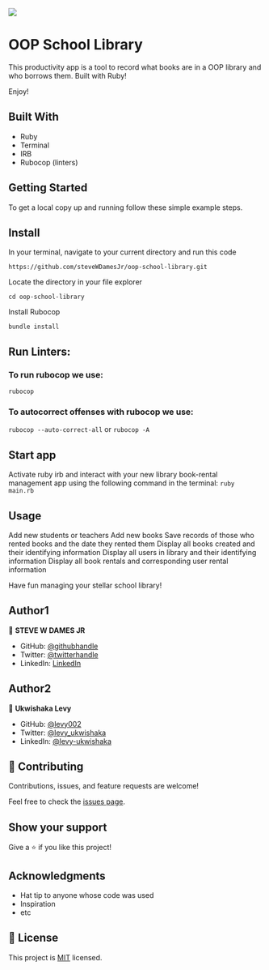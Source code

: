 ![](https://img.shields.io/badge/Microverse-blueviolet)

# OOP School Library

This productivity app is a tool to record what books are in a OOP library and who borrows them. Built with Ruby! 


Enjoy!


## Built With

- Ruby
- Terminal
- IRB
- Rubocop (linters)


## Getting Started

To get a local copy up and running follow these simple example steps.


## Install

In your terminal, navigate to your current directory and run this code

`https://github.com/steveWDamesJr/oop-school-library.git`

Locate the directory in your file explorer

`cd oop-school-library`

Install Rubocop

`bundle install`

## Run Linters:

### To run rubocop we use:

`rubocop`

### To autocorrect offenses with rubocop we use:

`rubocop --auto-correct-all` or
`rubocop -A`


## Start app

  Activate ruby irb and interact with your new library book-rental management app using the following command in the terminal:
`ruby main.rb`


## Usage

  Add new students or teachers
  Add new books
  Save records of those who rented books and the date they rented them
  Display all books created and their identifying information
  Display all users in library and their identifying information
  Display all book rentals and corresponding user rental information


Have fun managing your stellar school library!


## Author1

👤 **STEVE W DAMES JR**

- GitHub: [@githubhandle](https://github.com/steveWDamesJr)
- Twitter: [@twitterhandle](https://twitter.com/Steve88312331)
- LinkedIn: [LinkedIn](https://www.linkedin.com/in/steve-w-dames-jr/)

## Author2


👤 **Ukwishaka Levy**
- GitHub: [@levy002](https://github.com/levy002)
- Twitter: [@levy_ukwishaka](https://twitter.com/levy_ukwishaka)
- LinkedIn: [@levy-ukwishaka](https://www.linkedin.com/in/levy-ukwishaka/)


## 🤝 Contributing

Contributions, issues, and feature requests are welcome!

Feel free to check the [issues page](https://github.com/steveWDamesJr/oop-school-library/issues).


## Show your support

Give a ⭐️ if you like this project!


## Acknowledgments

- Hat tip to anyone whose code was used
- Inspiration
- etc


## 📝 License

This project is [MIT](./MIT.md) licensed.
